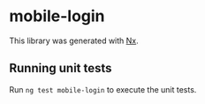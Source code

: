 # mobile-login

This library was generated with [Nx](https://nx.dev).

## Running unit tests

Run `ng test mobile-login` to execute the unit tests.

